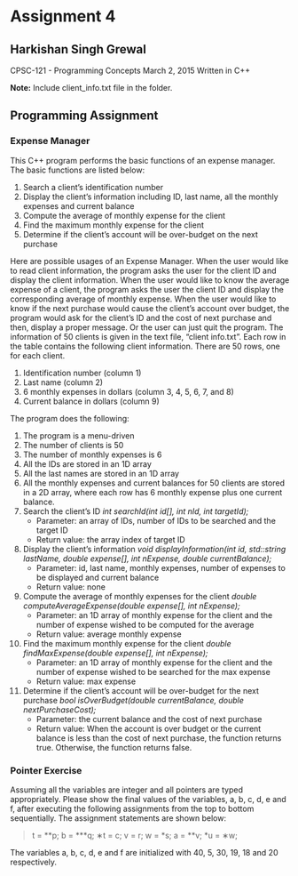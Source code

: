# Assignment 4

## Harkishan Singh Grewal

CPSC-121 - Programming Concepts
March 2, 2015
Written in C++

**Note:** Include client_info.txt file in the folder.

## Programming Assignment

### Expense Manager
This C++ program performs the basic functions of an expense manager. The basic
functions are listed below:
  1. Search a client’s identification number
  2. Display the client’s information including ID, last name, all the monthly
    expenses and current balance
  3. Compute the average of monthly expense for the client
  4. Find the maximum monthly expense for the client
  5. Determine if the client’s account will be over-budget on the next purchase

Here are possible usages of an Expense Manager. When the user would like to
read client information, the program asks the user for the client ID and
display the client information. When the user would like to know the average
expense of a client, the program asks the user the client ID and display the
corresponding average of monthly expense. When the user would like to know if
the next purchase would cause the client’s account over budget, the program
would ask for the client’s ID and the cost of next purchase and then, display
a proper message. Or the user can just quit the program. The information of 50
clients is given in the text file, “client info.txt”. Each row in the table
contains the following client information. There are 50 rows, one for each
client.
  1. Identification number (column 1)
  2. Last name (column 2)
  3. 6 monthly expenses in dollars (column 3, 4, 5, 6, 7, and 8)
  4. Current balance in dollars (column 9)


The program does the following:
  1. The program is a menu-driven
  2. The number of clients is 50
  3. The number of monthly expenses is 6
  4. All the IDs are stored in an 1D array
  5. All the last names are stored in an 1D array
  6. All the monthly expenses and current balances for 50 clients are stored
    in a 2D array, where each row has 6 monthly expense plus one current
    balance.
  7. Search the client’s ID
    *int searchId(int id[], int nId, int targetId);*
      - Parameter: an array of IDs, number of IDs to be searched and the
        target ID
      - Return value: the array index of target ID
  8. Display the client’s information
    *void displayInformation(int id, std::string lastName, double expense[],
      int nExpense, double currentBalance);*
      - Parameter: id, last name, monthly expenses, number of expenses to be
        displayed and current balance
      - Return value: none
  9. Compute the average of monthly expenses for the client
    *double computeAverageExpense(double expense[], int nExpense);*
      - Parameter: an 1D array of monthly expense for the client and the
        number of expense wished to be computed for the average
      - Return value: average monthly expense
  10. Find the maximum monthly expense for the client
    *double findMaxExpense(double expense[], int nExpense);*
      - Parameter: an 1D array of monthly expense for the client and the
        number of expense wished to be searched for the max expense
      - Return value: max expense
  11. Determine if the client’s account will be over-budget for the next
    purchase
    *bool isOverBudget(double currentBalance, double nextPurchaseCost);*
      - Parameter: the current balance and the cost of next purchase
      - Return value: When the account is over budget or the current balance
        is less than the cost of next purchase, the function returns true.
        Otherwise, the function returns false.

### Pointer Exercise
Assuming all the variables are integer and all pointers are typed appropriately. Please show the final values of the variables, a, b, c, d, e and f, after executing the following assignments from the top to bottom sequentially. The assignment statements are shown below:
  > t = \**p;
  > b = \***q;
  > ∗t = c;
  > v = r;
  > w = \*s;
  > a = \**v;
  > \*u = ∗w;

The variables a, b, c, d, e and f are initialized with 40, 5,
30, 19, 18 and 20 respectively.
